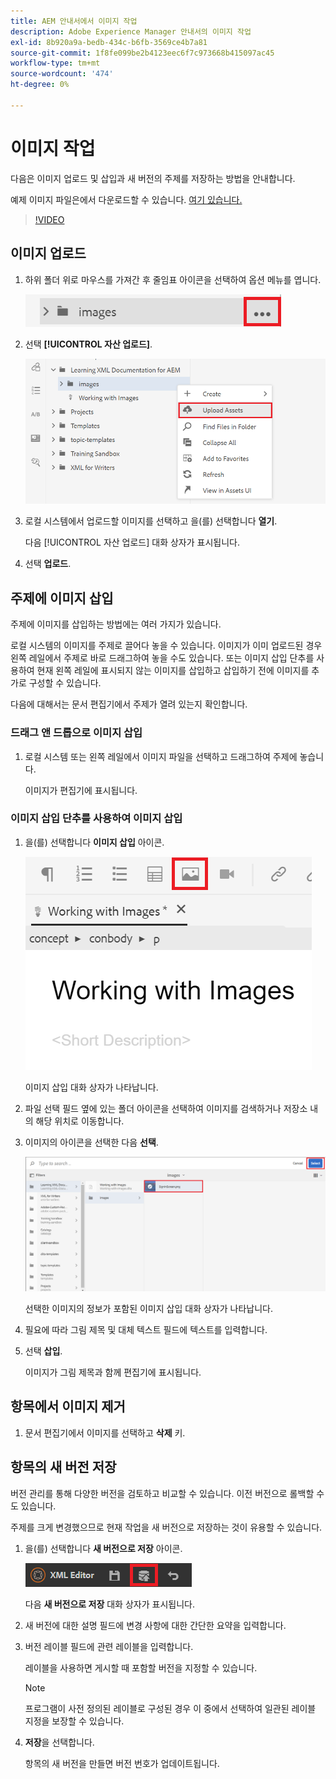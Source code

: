 ```yaml
---
title: AEM 안내서에서 이미지 작업
description: Adobe Experience Manager 안내서의 이미지 작업
exl-id: 8b920a9a-bedb-434c-b6fb-3569ce4b7a81
source-git-commit: 1f8fe099be2b4123eec6f7c973668b415097ac45
workflow-type: tm+mt
source-wordcount: '474'
ht-degree: 0%

---
```


# 이미지 작업

다음은 이미지 업로드 및 삽입과 새 버전의 주제를 저장하는 방법을 안내합니다.

예제 이미지 파일은에서 다운로드할 수 있습니다. [여기 있습니다.](assets/working-with-images/SignInScreen.png)

>[!VIDEO](https://video.tv.adobe.com/v/336661?quality=12&learn=on)

## 이미지 업로드

1. 하위 폴더 위로 마우스를 가져간 후 줄임표 아이콘을 선택하여 옵션 메뉴를 엽니다.

   ![줄임표 아이콘](images/lesson-4/ellipses.png)

1. 선택 **[!UICONTROL 자산 업로드]**.

   ![자산 업로드](images/lesson-4/upload-assets.png)

1. 로컬 시스템에서 업로드할 이미지를 선택하고 을(를) 선택합니다 **열기**.

   다음 [!UICONTROL 자산 업로드] 대화 상자가 표시됩니다.

1. 선택 **업로드**.

## 주제에 이미지 삽입

주제에 이미지를 삽입하는 방법에는 여러 가지가 있습니다.

로컬 시스템의 이미지를 주제로 끌어다 놓을 수 있습니다. 이미지가 이미 업로드된 경우 왼쪽 레일에서 주제로 바로 드래그하여 놓을 수도 있습니다. 또는 이미지 삽입 단추를 사용하여 현재 왼쪽 레일에 표시되지 않는 이미지를 삽입하고 삽입하기 전에 이미지를 추가로 구성할 수 있습니다.

다음에 대해서는 문서 편집기에서 주제가 열려 있는지 확인합니다.

### 드래그 앤 드롭으로 이미지 삽입

1. 로컬 시스템 또는 왼쪽 레일에서 이미지 파일을 선택하고 드래그하여 주제에 놓습니다.

   이미지가 편집기에 표시됩니다.

### 이미지 삽입 단추를 사용하여 이미지 삽입

1. 을(를) 선택합니다 **이미지 삽입** 아이콘.

   ![이미지 삽입 아이콘](images/lesson-4/insert-image.png)

   이미지 삽입 대화 상자가 나타납니다.

1. 파일 선택 필드 옆에 있는 폴더 아이콘을 선택하여 이미지를 검색하거나 저장소 내의 해당 위치로 이동합니다.
1. 이미지의 아이콘을 선택한 다음 **선택**.

   ![이미지 선택](images/lesson-4/select-image-with-markings.png)

   선택한 이미지의 정보가 포함된 이미지 삽입 대화 상자가 나타납니다.

1. 필요에 따라 그림 제목 및 대체 텍스트 필드에 텍스트를 입력합니다.
1. 선택 **삽입**.

   이미지가 그림 제목과 함께 편집기에 표시됩니다.

## 항목에서 이미지 제거

1. 문서 편집기에서 이미지를 선택하고 **삭제** 키.

## 항목의 새 버전 저장

버전 관리를 통해 다양한 버전을 검토하고 비교할 수 있습니다. 이전 버전으로 롤백할 수도 있습니다.

주제를 크게 변경했으므로 현재 작업을 새 버전으로 저장하는 것이 유용할 수 있습니다.

1. 을(를) 선택합니다 **새 버전으로 저장** 아이콘.

   ![새 버전으로 저장 아이콘](images/common/save-as-new-version.png)

   다음 **새 버전으로 저장** 대화 상자가 표시됩니다.

1. 새 버전에 대한 설명 필드에 변경 사항에 대한 간단한 요약을 입력합니다.
1. 버전 레이블 필드에 관련 레이블을 입력합니다.

   레이블을 사용하면 게시할 때 포함할 버전을 지정할 수 있습니다.

   >[!NOTE]
   > 
   > 프로그램이 사전 정의된 레이블로 구성된 경우 이 중에서 선택하여 일관된 레이블 지정을 보장할 수 있습니다.

1. **저장**&#x200B;을 선택합니다.

   항목의 새 버전을 만들면 버전 번호가 업데이트됩니다.
